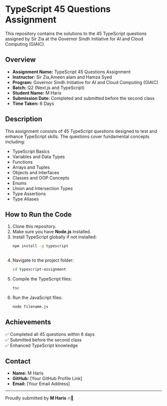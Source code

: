 
# TypeScript 45 Questions Assignment

This repository contains the solutions to the 45 TypeScript questions assigned by Sir Zia at the Governor Sindh Initiative for AI and Cloud Computing (GIAIC).

## Overview
- **Assignment Name:** TypeScript 45 Questions Assignment
- **Instructor:** Sir Zia,Ameen alam and Hamza Syed
- **Program:** Governor Sindh Initiative for AI and Cloud Computing (GIAIC)
- **Batch:** Q2 (Next.js and TypeScript)
- **Student Name:** M Haris
- **Submission Date:** Completed and submitted before the second class
- **Time Taken:** 6 Days

## Description
This assignment consists of 45 TypeScript questions designed to test and enhance TypeScript skills. The questions cover fundamental concepts including:

- TypeScript Basics
- Variables and Data Types
- Functions
- Arrays and Tuples
- Objects and Interfaces
- Classes and OOP Concepts
- Enums
- Union and Intersection Types
- Type Assertions
- Type Aliases

## How to Run the Code
1. Clone this repository.
2. Make sure you have **Node.js** installed.
3. Install TypeScript globally if not installed:
   ```bash
   npm install -g typescript
  
4. Navigate to the project folder:
   ```bash
   cd typescript-assignment
   ```
5. Compile the TypeScript files:
   ```bash
   tsc
   ```
6. Run the JavaScript files:
   ```bash
   node filename.js
   ```

## Achievements
✅ Completed all 45 questions within 6 days  
✅ Submitted before the second class  
✅ Enhanced TypeScript knowledge  

## Contact
- **Name:** M Haris
- **GitHub:** [Your GitHub Profile Link]
- **Email:** [Your Email Address]

---
Proudly submitted by **M Haris** 🔥💪
```
